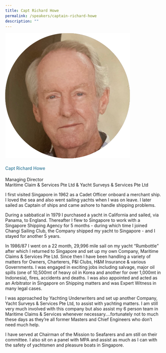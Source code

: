 ```yaml
---
title: Capt Richard Howe
permalink: /speakers/captain-richard-howe
description: ""
---
```


<div class="row">
            <div class="col is-3">
              <img src="/images/Speakers/Capt Richard Howe.png">
            </div>
            <div class="col is-9 speaker-details">
              <h4>Capt Richard Howe</h4>
<p>Managing Director<br>Maritime Claim & Services Pte Ltd & Yacht Surveys & Services Pte Ltd<br>
</p>
<p>I first visited Singapore in 1962 as a Cadet Officer onboard a merchant ship. I loved the sea and also went sailing yachts when I was on leave. I later sailed as Captain of ships and came ashore to handle shipping problems.</p><p>During a sabbatical in 1979 I purchased a yacht in California and sailed, via Panama, to England. Thereafter I flew to Singapore to work with a Singapore Shipping Agency for 5 months - during which time I joined Changi Sailing Club, the Company shipped my yacht to Singapore - and I stayed for another 5 years. </p><p>In 1986/87 I went on a 22 month, 29,996 mile sail on my yacht “Rumbottle” after which I returned to Singapore and set up my own Company, Maritime Claims & Services Pte Ltd. Since then I have been handling a variety of matters for Owners, Charterers, P&I Clubs, H&M Insurance & various Governments. I was engaged in exciting jobs including salvage, major oil spills (one of 10,500mt of heavy oil in Korea and another for over 1,000mt in Indonesia), fires, accidents and deaths. I was also appointed and acted as an Arbitrator in Singapore on Shipping matters and was Expert Witness in many legal cases.</p><p>
I was approached by Yachting Underwriters and set up another Company, Yacht Surveys & Services Pte Ltd, to assist with yachting matters. I am still very much involved with this company but also assist my 6 person team in Maritime Claims & Services whenever necessary….fortunately not to much these days as they’re all former Masters and Chief Engineers who don’t need much help.</p><p>

I have served at Chairman of the Mission to Seafarers and am still on their committee. I also sit on a panel with MPA and assist as much as I can with the safety of yachtsmen and pleasure boats in Singapore.
</p>
  </div>
          </div> 
					
<style type="text/css"> 
    .is-left{
      text-align: left;
    }
    h4{
      font-weight: 500; 
      color: #337B9A !important;
    }
     .speaker-details p { text-align: justified; }
  </style>